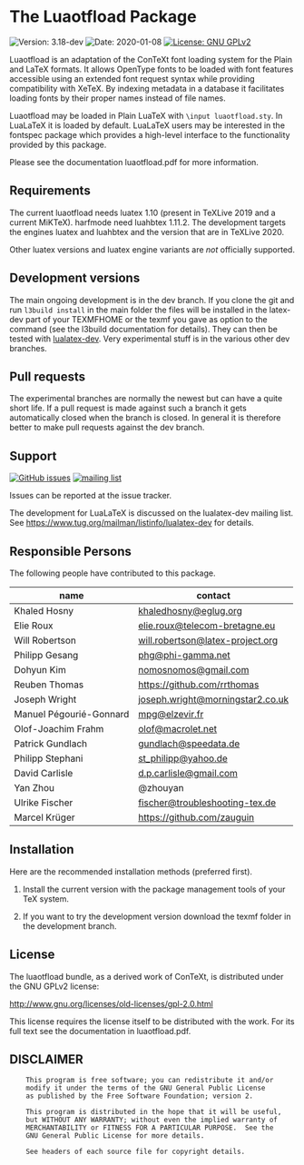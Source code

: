 # The Luaotfload Package

![Version: 3.18-dev](https://img.shields.io/badge/current_version-3.18--dev-blue.svg?style=flat-square)
![Date: 2020-01-08](https://img.shields.io/badge/date-2020--01--08-blue.svg?style=flat-square)
[![License: GNU GPLv2](https://img.shields.io/badge/license-GNU_GPLv2-blue.svg?style=flat-square)](http://www.gnu.org/licenses/old-licenses/gpl-2.0.html)


Luaotfload is an adaptation of the ConTeXt font loading system for the Plain
and LaTeX formats. It allows OpenType fonts to be loaded with font features
accessible using an extended font request syntax while providing compatibility
with XeTeX. By indexing metadata in a database it facilitates loading fonts by
their proper names instead of file names.

Luaotfload may be loaded in Plain LuaTeX with `\input luaotfload.sty`. 
In LuaLaTeX it is loaded by default. LuaLaTeX users may be interested in
the fontspec package which provides a high-level interface to the functionality
provided by this package.

Please see the documentation luaotfload.pdf for more information.

## Requirements

The current luaotfload needs luatex 1.10 (present in TeXLive 2019 and a current MiKTeX). 
harfmode need luahbtex 1.11.2.
The development targets the engines luatex and luahbtex and the version
that are in TeXLive 2020. 

Other luatex versions and luatex engine variants are *not* officially supported. 

## Development versions

The main ongoing development is in the dev branch. If you clone the git and run `l3build install`
in the main folder the files will be installed in 
the latex-dev part of your TEXMFHOME or the texmf you gave as option to the command 
(see the l3build documentation for details). 
They can then be tested with [lualatex-dev](https://www.latex-project.org/news/2019/09/01/LaTeX-dev-format/).
Very experimental stuff is in the various other dev branches.  

## Pull requests

The experimental branches are normally the newest but can have a quite short life. If a pull request is made
against such a branch it gets automatically closed when the branch is closed. In general it is therefore better to make
pull requests against the dev branch.
 
## Support
[![GitHub issues](https://img.shields.io/badge/github-issues-blue.svg?style=flat-square)](https://github.com/latex3/luaotfload) 
[![mailing list](https://img.shields.io/badge/mailing_list-lualatex--dev-blue.svg?style=flat-square)](https://www.tug.org/mailman/listinfo/lualatex-dev) 


Issues can be reported at the issue tracker. 


The development for LuaLaTeX is discussed on the lualatex-dev mailing list. See
<https://www.tug.org/mailman/listinfo/lualatex-dev> for details.


## Responsible Persons

The following people have contributed to this package.

|name |contact |
|---|---|
|Khaled Hosny      |       <khaledhosny@eglug.org>            |
|Elie Roux         |       <elie.roux@telecom-bretagne.eu>    |
|Will Robertson    |       <will.robertson@latex-project.org> | 
|Philipp Gesang    |       <phg@phi-gamma.net>                |
|Dohyun Kim        |       <nomosnomos@gmail.com>             |
|Reuben Thomas     |       <https://github.com/rrthomas>      |
|Joseph Wright     |       <joseph.wright@morningstar2.co.uk> |
|Manuel Pégourié-Gonnard|  <mpg@elzevir.fr>                   |
|Olof-Joachim Frahm|       <olof@macrolet.net>                |  
|Patrick Gundlach  |       <gundlach@speedata.de>             |
|Philipp Stephani  |       <st_philipp@yahoo.de>              |
|David Carlisle    |       <d.p.carlisle@gmail.com>           |
|Yan Zhou          |       @zhouyan                           |
|Ulrike Fischer    |       <fischer@troubleshooting-tex.de>   |
|Marcel Krüger     |       <https://github.com/zauguin>       |

## Installation

Here are the recommended installation methods (preferred first).

1.  Install the current version with the package management tools of your TeX system. 

2.  If you want to try the development version download the texmf folder in the development branch. 


## License

The luaotfload bundle, as a derived work of ConTeXt, is distributed under the
GNU GPLv2 license:

   <http://www.gnu.org/licenses/old-licenses/gpl-2.0.html>

This license requires the license itself to be distributed with the work. For
its full text see the documentation in luaotfload.pdf.


##  DISCLAIMER

        This program is free software; you can redistribute it and/or
        modify it under the terms of the GNU General Public License
        as published by the Free Software Foundation; version 2.

        This program is distributed in the hope that it will be useful,
        but WITHOUT ANY WARRANTY; without even the implied warranty of
        MERCHANTABILITY or FITNESS FOR A PARTICULAR PURPOSE.  See the
        GNU General Public License for more details.

        See headers of each source file for copyright details.

